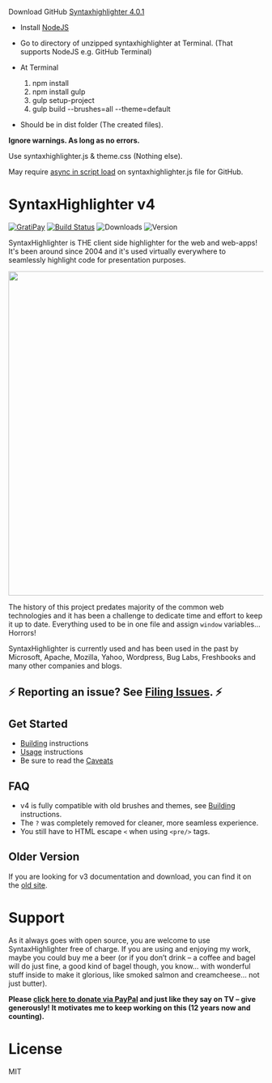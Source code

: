 Download GitHub [Syntaxhighlighter 4.0.1](https://github.com/syntaxhighlighter/syntaxhighlighter)

* Install [NodeJS](https://nodejs.org/en/)

* Go to directory of unzipped syntaxhighlighter at Terminal. (That supports NodeJS e.g. GitHub Terminal)

* At Terminal 
  1. npm install
  2. npm install gulp
  3. gulp setup-project
  4. gulp build --brushes=all --theme=default

* Should be in dist folder (The created files).

**Ignore warnings.  As long as no errors.**

Use syntaxhighlighter.js & theme.css (Nothing else).

May require [async in script load](https://codepen.io/robott1982/pen/pwBgeR) on syntaxhighlighter.js file for GitHub.



# SyntaxHighlighter v4

[![GratiPay](https://img.shields.io/gratipay/user/alexgorbatchev.svg)](https://gratipay.com/alexgorbatchev/)
[![Build Status](https://travis-ci.org/syntaxhighlighter/theme-swift.svg)](https://travis-ci.org/syntaxhighlighter/syntaxhighlighter)
![Downloads](https://img.shields.io/npm/dm/syntaxhighlighter.svg)
![Version](https://img.shields.io/npm/v/syntaxhighlighter.svg)

SyntaxHighlighter is THE client side highlighter for the web and web-apps! It's been around since 2004 and it's used virtually everywhere to seamlessly highlight code for presentation purposes.

<img src="screenshot.png" width="640"/>

The history of this project predates majority of the common web technologies and it has been a challenge to dedicate time and effort to keep it up to date. Everything used to be in one file and assign `window` variables... Horrors!

SyntaxHighlighter is currently used and has been used in the past by Microsoft, Apache, Mozilla, Yahoo, Wordpress, Bug Labs, Freshbooks and many other companies and blogs.

## :zap: Reporting an issue? See [Filing Issues]. :zap:

## Get Started

* [Building] instructions
* [Usage] instructions
* Be sure to read the [Caveats]

## FAQ

* v4 is fully compatible with old brushes and themes, see [Building] instructions.
* The `?` was completely removed for cleaner, more seamless experience.
* You still have to HTML escape `<` when using `<pre/>` tags.

## Older Version

If you are looking for v3 documentation and download, you can find it on the [old site](alexgorbatchev.com/SyntaxHighlighter).

# Support

As it always goes with open source, you are welcome to use SyntaxHighlighter free of charge. If you are using and enjoying my work, maybe you could buy me a beer (or if you don’t drink – a coffee and bagel will do just fine, a good kind of bagel though, you know… with wonderful stuff inside to make it glorious, like smoked salmon and creamcheese… not just butter).

**Please [click here to donate via PayPal](https://www.paypal.com/cgi-bin/webscr?cmd=_s-xclick&hosted_button_id=2930402) and just like they say on TV – give generously! It motivates me to keep working on this (12 years now and counting).**

# License

MIT

[Filing Issues]: https://github.com/syntaxhighlighter/syntaxhighlighter/wiki/Filing-Issues
[Building]: https://github.com/syntaxhighlighter/syntaxhighlighter/wiki/Building
[Usage]: https://github.com/syntaxhighlighter/syntaxhighlighter/wiki/Usage
[Caveats]: https://github.com/syntaxhighlighter/syntaxhighlighter/wiki/Caveats
